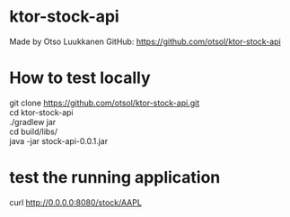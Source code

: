 # ktor-stock-api
Made by Otso Luukkanen
GitHub: https://github.com/otsol/ktor-stock-api

# How to test locally
git clone https://github.com/otsol/ktor-stock-api.git  
cd ktor-stock-api  
./gradlew jar  
cd build/libs/  
java -jar stock-api-0.0.1.jar  

# test the running application
curl http://0.0.0.0:8080/stock/AAPL
